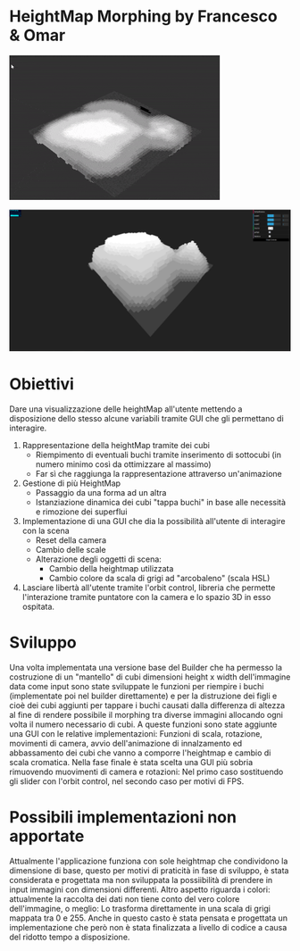# HeightMap Morphing by Francesco & Omar

![Image from Minecraft](/textures/gif.gif)

![Image from Minecraft](/textures/screen1.png)

# Obiettivi
Dare una visualizzazione delle heightMap all'utente mettendo a disposizione dello stesso alcune variabili tramite GUI che gli permettano di interagire.
1. Rappresentazione della heightMap tramite dei cubi
	- Riempimento di eventuali buchi tramite inserimento di sottocubi (in numero minimo così da ottimizzare al massimo)
	- Far sì che raggiunga la rappresentazione attraverso un'animazione
2. Gestione di più HeightMap
	- Passaggio da una forma ad un altra
	- Istanziazione dinamica dei cubi "tappa buchi" in base alle necessità e rimozione dei superflui
3. Implementazione di una GUI che dia la possibilità all'utente di interagire con la scena
	- Reset della camera
	- Cambio delle scale
	- Alterazione degli oggetti di scena: 
		- Cambio della heightmap utilizzata 
		- Cambio colore da scala di grigi ad "arcobaleno" (scala HSL)
4. Lasciare libertà all'utente tramite l'orbit control, libreria che permette l'interazione tramite puntatore con la camera e lo spazio 3D in esso ospitata. 

# Sviluppo
Una volta implementata una versione base del Builder che ha permesso la costruzione di un "mantello" di cubi dimensioni height x width dell'immagine data come input sono state sviluppate le funzioni per riempire i buchi (implementate poi nel builder direttamente) e per la distruzione dei figli e cioè dei cubi aggiunti per tappare i buchi causati dalla differenza di altezza al fine di rendere possibile il morphing tra diverse immagini allocando ogni volta il numero necessario di cubi.
A queste funzioni sono state aggiunte una GUI con le relative implementazioni: Funzioni di scala, rotazione, movimenti di camera, avvio dell'animazione di innalzamento ed abbassamento dei cubi che vanno a comporre l'heightmap e cambio di scala cromatica. Nella fase finale è stata scelta una GUI più sobria rimuovendo muovimenti di camera e rotazioni: Nel primo caso sostituendo gli slider con l'orbit control, nel secondo caso per motivi di FPS.

# Possibili implementazioni non apportate
Attualmente l'applicazione funziona con sole heightmap che condividono la dimensione di base, questo per motivi di praticità in fase di sviluppo, è stata considerata e progettata ma non sviluppata la possiibilità di prendere in input immagini con dimensioni differenti.
Altro aspetto riguarda i colori: attualmente la raccolta dei dati non tiene conto del vero colore dell'immagine, o meglio: Lo trasforma direttamente in una scala di grigi mappata tra 0 e 255. Anche in questo casto è stata pensata e progettata un implementazione che però non è stata finalizzata a livello di codice a causa del ridotto tempo a disposizione.
